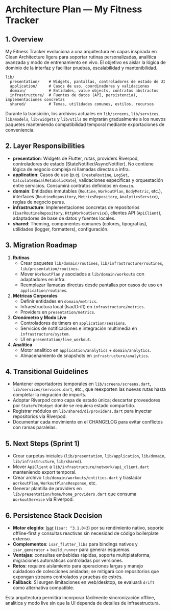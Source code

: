 # Architecture Plan — My Fitness Tracker

## 1. Overview
My Fitness Tracker evoluciona a una arquitectura en capas inspirada en Clean Architecture ligera para soportar rutinas personalizadas, analítica avanzada y modo de entrenamiento en vivo. El objetivo es aislar la lógica de dominio de la interfaz y facilitar pruebas, escalabilidad y mantenibilidad.

```
lib/
  presentation/    # Widgets, pantallas, controladores de estado de UI
  application/     # Casos de uso, coordinadores y validaciones
  domain/          # Entidades, value objects, contratos abstractos
  infrastructure/  # Fuentes de datos (API, persistencia), implementaciones concretas
  shared/          # Temas, utilidades comunes, estilos, recursos
```

Durante la transición, los archivos actuales en `lib/screens`, `lib/services`, `lib/models`, `lib/widgets` y `lib/utils` se migrarán gradualmente a los nuevos paquetes manteniendo compatibilidad temporal mediante exportaciones de conveniencia.

## 2. Layer Responsibilities
- **presentation**: Widgets de Flutter, rutas, providers Riverpod, controladores de estado (StateNotifier/AsyncNotifier). No contiene lógica de negocio compleja ni llamadas directas a infra.
- **application**: Casos de uso (p.ej. `CreateRoutine`, `LogSet`, `CalculateBasalMetabolicRate`), validaciones específicas y orquestación entre servicios. Consumirá contratos definidos en `domain`.
- **domain**: Entidades inmutables (`Routine`, `WorkoutPlan`, `BodyMetric`, etc.), interfaces (`RoutineRepository`, `MetricsRepository`, `AnalyticsService`), reglas de negocio puras.
- **infrastructure**: Implementaciones concretas de repositorios (`IsarRoutineRepository`, `HttpWorkoutService`), clientes API (`ApiClient`), adaptadores de base de datos y fuentes locales.
- **shared**: Theming, componentes comunes (colores, tipografías), utilidades (logger, formatters), configuración.

## 3. Migration Roadmap
1. **Rutinas**
   - Crear paquetes `lib/domain/routines`, `lib/infrastructure/routines`, `lib/presentation/routines`.
   - Mover `WorkoutPlan` y asociados a `lib/domain/workouts` con adaptadores en infra.
   - Reemplazar llamadas directas desde pantallas por casos de uso en `application/routines`.
2. **Métricas Corporales**
   - Definir entidades en `domain/metrics`.
   - Infraestructura local (Isar/Drift) en `infrastructure/metrics`.
   - Providers en `presentation/metrics`.
3. **Cronómetro y Modo Live**
   - Controladores de timers en `application/sessions`.
   - Servicios de notificaciones e integración multimedia en `infrastructure/system`.
   - UI en `presentation/live_workout`.
4. **Analítica**
   - Motor analítico en `application/analytics` + `domain/analytics`.
   - Almacenamiento de snapshots en `infrastructure/analytics`.

## 4. Transitional Guidelines
- Mantener exportadores temporales en `lib/screens/screens.dart`, `lib/services/services.dart`, etc., que reexporten las nuevas rutas hasta completar la migración de imports.
- Adoptar Riverpod como capa de estado única; descartar proveedores por `StatefulWidget` donde se requiera estado compartido.
- Registrar módulos en `lib/shared/di/providers.dart` para inyectar repositorios vía Riverpod.
- Documentar cada movimiento en el CHANGELOG para evitar conflictos con ramas paralelas.

## 5. Next Steps (Sprint 1)
- Crear carpetas iniciales (`lib/presentation`, `lib/application`, `lib/domain`, `lib/infrastructure`, `lib/shared`).
- Mover `ApiClient` a `lib/infrastructure/network/api_client.dart` manteniendo export temporal.
- Crear archivo `lib/domain/workouts/entities.dart` y trasladar `WorkoutPlan`, `WorkoutPlansResponse`, etc.
- Generar plantilla de providers en `lib/presentation/home/home_providers.dart` que consuma `WorkoutService` vía Riverpod.

## 6. Persistence Stack Decision
- **Motor elegido**: [Isar](https://isar.dev/) (`isar: ^3.1.0+3`) por su rendimiento nativo, soporte offline-first y consultas reactivas sin necesidad de código boilerplate extenso.
- **Complementos**: `isar_flutter_libs` para bindings nativos y `isar_generator` + `build_runner` para generar esquemas.
- **Ventajas**: consultas embebidas rápidas, soporte multiplataforma, migraciones automáticas controladas por versiones.
- **Retos**: requiere aislamiento para operaciones largas y manejo cuidadoso de colecciones anidadas; se mitigará con repositorios que expongan streams controlados y pruebas de estrés.
- **Fallback**: Si surgen limitaciones en web/desktop, se evaluará `drift` como alternativa compatible.

Esta arquitectura permitirá incorporar fácilmente sincronización offline, analítica y modo live sin que la UI dependa de detalles de infraestructura.
